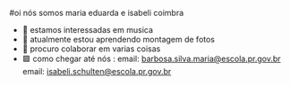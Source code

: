#oi nós somos  maria eduarda  e isabeli coimbra
- 🔻  estamos interessadas em musica
- 💠 atualmente estou aprendendo montagem de fotos  
- 🔘  procuro colaborar em varias coisas
- 🟪 como chegar até nós : email: barbosa.silva.maria@escola.pr.gov.br email: isabeli.schulten@escola.pr.gov.br

